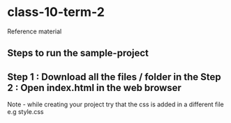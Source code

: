 # class-10-term-2
Reference material


Steps to run the sample-project
-------------------------------
Step 1 : Download all the files / folder in the 
Step 2 : Open index.html in the web browser
-------------------------------------------
Note - while creating your project try that the css is added in a different file e.g style.css

